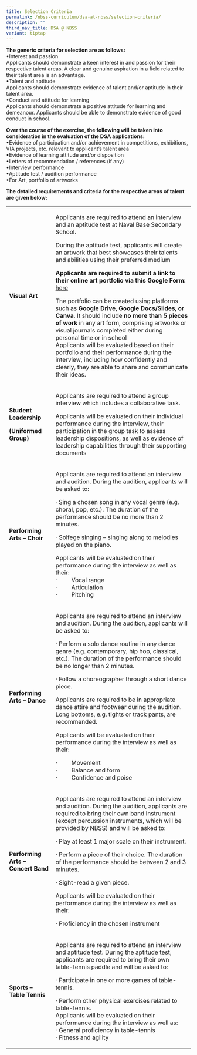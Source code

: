 ```yaml
---
title: Selection Criteria
permalink: /nbss-curriculum/dsa-at-nbss/selection-criteria/
description: ""
third_nav_title: DSA @ NBSS
variant: tiptap
---
```

<p></p>
<p><strong>The generic criteria for selection are as follows:</strong>
<br>•Interest and passion
<br>Applicants should demonstrate a keen interest in and passion for their
respective talent areas. A clear and genuine aspiration in a field related
to their talent area is an advantage.
<br>•Talent and aptitude
<br>Applicants should demonstrate evidence of talent and/or aptitude in their
talent area.
<br>•Conduct and attitude for learning
<br>Applicants should demonstrate a positive attitude for learning and demeanour.
Applicants should be able to demonstrate evidence of good conduct in school.</p>
<p><strong>Over the course of the exercise, the following will be taken into consideration in the evaluation of the DSA applications:</strong> 
<br>•Evidence of participation and/or achievement in competitions, exhibitions,
VIA projects, etc. relevant to applicant’s talent area
<br>•Evidence of learning attitude and/or disposition
<br>•Letters of recommendation / references (if any)
<br>•Interview performance
<br>•Aptitude test / audition performance
<br>•For Art, portfolio of artworks</p>
<p><strong>The detailed requirements and criteria for the respective areas of talent are given below:</strong> 
<br>
</p>
<table style="minWidth: 50px">
<colgroup>
<col>
<col>
</colgroup>
<tbody>
<tr>
<td rowspan="1" colspan="1">
<p><strong>Visual Art</strong>
</p>
</td>
<td rowspan="1" colspan="1">
<p>Applicants are required to attend an interview and an aptitude test at
Naval Base Secondary School.</p>
<p>During the aptitude test, applicants will create an artwork that best
showcases their talents and abilities using their preferred medium</p>
<p><strong>Applicants are required to submit a link to their online art portfolio via this Google Form: </strong>
<a href="https://tinyurl.com/nbssartdsa" rel="noopener nofollow" target="_blank">here</a>
</p>
<p>The portfolio can be created using platforms such as <strong>Google Drive, Google Docs/Slides, or Canva</strong>.
It should include <strong>no more than 5 pieces of work</strong> in any art
form, comprising artworks or visual journals completed either during personal
time or in school&nbsp;
<br>Applicants will be evaluated based on their portfolio and their performance
during the interview, including how confidently and clearly, they are able
to share and communicate their ideas.</p>
</td>
</tr>
<tr>
<td rowspan="1" colspan="1">
<p><strong>Student Leadership</strong>
</p>
<p><strong>(Uniformed Group)</strong>
</p>
</td>
<td rowspan="1" colspan="1">
<p>Applicants are required to attend a group interview which includes a collaborative
task.&nbsp;</p>
<p>Applicants will be evaluated on their individual performance during the
interview, their participation in the group task to assess leadership dispositions,
as well as evidence of leadership capabilities through their supporting
documents&nbsp;</p>
</td>
</tr>
<tr>
<td rowspan="1" colspan="1">
<p><strong>Performing Arts – Choir</strong>
</p>
</td>
<td rowspan="1" colspan="1">
<p>Applicants are required to attend an interview and audition. During the
audition, applicants will be asked to:</p>
<p>· Sing a chosen song in any vocal genre (e.g. choral, pop, etc.). The
duration of the performance should be no more than 2 minutes.</p>
<p>·&nbsp;Solfege singing – singing along to melodies played on the piano.&nbsp;</p>
<p>Applicants will be evaluated on their performance during the interview
as well as their:
<br>·&nbsp;&nbsp;&nbsp;&nbsp;&nbsp;&nbsp;&nbsp;&nbsp; Vocal range
<br>·&nbsp;&nbsp;&nbsp;&nbsp;&nbsp;&nbsp;&nbsp;&nbsp; Articulation
<br>·&nbsp;&nbsp;&nbsp;&nbsp;&nbsp;&nbsp;&nbsp;&nbsp; Pitching</p>
</td>
</tr>
<tr>
<td rowspan="1" colspan="1">
<p><strong>Performing Arts – Dance</strong>
</p>
</td>
<td rowspan="1" colspan="1">
<p>Applicants are required to attend an interview and audition. During the
audition, applicants will be asked to:</p>
<p>·&nbsp;Perform a solo dance routine in any dance genre (e.g. contemporary,
hip hop, classical, etc.). The duration of the performance should be no
longer than 2 minutes.</p>
<p>·&nbsp;Follow a choreographer through a short dance piece.&nbsp;</p>
<p>Applicants are required to be in appropriate dance attire and footwear
during the audition. Long bottoms, e.g. tights or track pants, are recommended.&nbsp;</p>
<p>Applicants will be evaluated on their performance during the interview
as well as their:</p>
<p>·&nbsp;&nbsp;&nbsp;&nbsp;&nbsp;&nbsp;&nbsp;&nbsp; Movement
<br>·&nbsp;&nbsp;&nbsp;&nbsp;&nbsp;&nbsp;&nbsp;&nbsp; Balance and form
<br>·&nbsp;&nbsp;&nbsp;&nbsp;&nbsp;&nbsp;&nbsp;&nbsp; Confidence and poise</p>
</td>
</tr>
<tr>
<td rowspan="1" colspan="1">
<p><strong>Performing Arts – Concert Band</strong>
</p>
</td>
<td rowspan="1" colspan="1">
<p>Applicants are required to attend an interview and audition. During the
audition, applicants are required to bring their own band instrument (except
percussion instruments, which will be provided by NBSS) and will be asked
to:</p>
<p>·&nbsp;Play at least 1 major scale on their instrument.</p>
<p>·&nbsp;Perform a piece of their choice. The duration of the performance
should be between 2 and 3 minutes.</p>
<p>·&nbsp;Sight-read a given piece.&nbsp;</p>
<p>Applicants will be evaluated on their performance during the interview
as well as their:</p>
<p>·&nbsp;Proficiency in the chosen instrument</p>
</td>
</tr>
<tr>
<td rowspan="1" colspan="1">
<p><strong>Sports – Table Tennis</strong>
</p>
</td>
<td rowspan="1" colspan="1">
<p>Applicants are required to attend an interview and aptitude test. During
the aptitude test, applicants are required to bring their own table-tennis
paddle and will be asked to:</p>
<p>·&nbsp;Participate in one or more games of table-tennis.</p>
<p>·&nbsp;Perform other physical exercises related to table-tennis.
<br>Applicants will be evaluated on their performance during the interview
as well as:
<br>·&nbsp;General proficiency in table-tennis
<br>·&nbsp;Fitness and agility</p>
</td>
</tr>
</tbody>
</table>
<p></p>
<p></p>
<p></p>
<p></p>
<p></p>